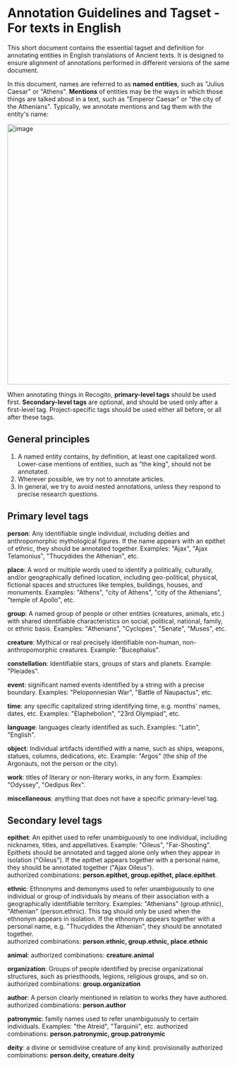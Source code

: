 # Annotation Guidelines and Tagset - For texts in English

This short document contains the essential tagset and definition for annotating entities in English translations of Ancient texts. It is designed to ensure alignment of annotations performed in different versions of the same document. 

In this document, names are referred to as **named entities**, such as "Julius Caesar" or "Athens". 
**Mentions** of entities may be the ways in which those things are talked about in a text, such as "Emperor Caesar" or "the city of the Athenians". Typically, we annotate mentions and tag them with the entity's name: 

<img width="589" alt="image" src="https://github.com/ChiaraPalladino/furesearch/assets/15249889/f71b8c55-05bf-4ca1-a606-0d23543e885f">

When annotating things in Recogito, **primary-level tags** should be used first. **Secondary-level tags** are optional, and should be used only after a first-level tag. Project-specific tags should be used either all before, or all after these tags. 

## General principles
1. A named entity contains, by definition, at least one capitalized word. Lower-case mentions of entities, such as "the king", should not be annotated.
2. Wherever possible, we try not to annotate articles.
3. In general, we try to avoid nested annotations, unless they respond to precise research questions. 

## Primary level tags

**person**: Any identifiable single individual, including deities and anthropomorphic mythological figures. If the name appears with an epithet of ethnic, they should be annotated together. Examples: "Ajax", "Ajax Telamonius", "Thucydides the Athenian", etc.  

**place**: A word or multiple words used to identify a politically, culturally, and/or geographically defined location, including geo-political, physical, fictional spaces and structures like temples, buildings, houses, and monuments. Examples: "Athens", "city of Athens", "city of the Athenians", "temple of Apollo", etc.   

**group**: A named group of people or other entities (creatures, animals, etc.) with shared identifiable characteristics on social, political, national, family, or ethnic basis. Examples: "Athenians", "Cyclopes", "Senate", "Muses", etc.   

**creature**: Mythical or real precisely identifiable non-human, non-anthropomorphic creatures. Example: "Bucephalus".  

**constellation**: Identifiable stars, groups of stars and planets. Example: "Pleiades".   

**event**: significant named events identified by a string with a precise boundary. Examples: "Peloponnesian War", "Battle of Naupactus", etc.   

**time**: any specific capitalized string identifying time, e.g. months' names, dates, etc. Examples: "Elaphebolion", "23rd Olympiad", etc.  

**language**: languages clearly identified as such. Examples: "Latin", "English".   

**object**: Individual artifacts identified with a name, such as ships, weapons, statues, columns, dedications, etc. Example: "Argos" (the ship of the Argonauts, not the person or the city).   

**work**: titles of literary or non-literary works, in any form. Examples: "Odyssey", "Oedipus Rex".   

**miscellaneous**: anything that does not have a specific primary-level tag.   

## Secondary level tags

**epithet**: An epithet used to refer unambiguously to one individual, including nicknames, titles, and appellatives. Example: "Oileus", "Far-Shooting". Epithets should be annotated and tagged alone only when they appear in isolation ("Oileus"). If the epithet appears together with a personal name, they should be annotated together ("Ajax Oileus").   
authorized combinations: **person.epithet, group.epithet, place.epithet**.    

**ethnic**: Ethnonyms and demonyms used to refer unambiguously to one individual or group of individuals by means of their association with a geographically identifiable territory. Examples: "Athenians" (group.ethnic), "Athenian" (person.ethnic). This tag should only be used when the ethnonym appears in isolation. If the ethnonym appears together with a personal name, e.g. "Thucydides the Athenian", they should be annotated together.   
authorized combinations: **person.ethnic, group.ethnic, place.ethnic**    
  
**animal**: authorized combinations: **creature.animal**   

**organization**: Groups of people identified by precise organizational structures, such as priesthoods, legions, religious groups, and so on. authorized combinations: **group.organization**

**author**: A person clearly mentioned in relation to works they have authored. authorized combinations: **person.author**   

**patronymic**: family names used to refer unambiguously to certain individuals. Examples: "the Atreid", "Tarquinii", etc. authorized combinations: **person.patronymic, group.patronymic**   

**deity**: a divine or semidivine creature of any kind. provisionally authorized combinations: **person.deity, creature.deity**



 

